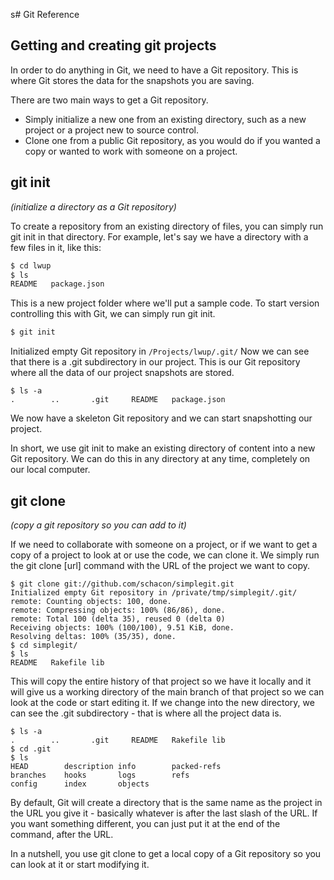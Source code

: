 s# Git Reference

## Getting and creating git projects
In order to do anything in Git, we need to have a Git repository. This is where Git stores the data for the snapshots you are saving.

There are two main ways to get a Git repository.
* Simply initialize a new one from an existing directory, such as a new project or a project new to source control.
* Clone one from a public Git repository, as you would do if you wanted a copy or wanted to work with someone on a project.

## git init
_(initialize a directory as a Git repository)_

To create a repository from an existing directory of files, you can simply run git init in that directory. For example, let's say we have a directory with a few files in it, like this:
```bash
$ cd lwup
$ ls
README   package.json
```
This is a new project folder where we'll put a sample code. To start version controlling this with Git, we can simply run git init.
```sh
$ git init
```
Initialized empty Git repository in ```/Projects/lwup/.git/```
Now we can see that there is a .git subdirectory in our project. This is our Git repository where all the data of our project snapshots are stored.
```
$ ls -a
.        ..       .git     README   package.json
```
We now have a skeleton Git repository and we can start snapshotting our project.

In short, we use git init to make an existing directory of content into a new Git repository. We can do this in any directory at any time, completely on our local computer.

## git clone
_(copy a git repository so you can add to it)_

If we need to collaborate with someone on a project, or if we want to get a copy of a project to look at or use the code, we can clone it. We simply run the git clone [url] command with the URL of the project we want to copy.
```console
$ git clone git://github.com/schacon/simplegit.git
Initialized empty Git repository in /private/tmp/simplegit/.git/
remote: Counting objects: 100, done.
remote: Compressing objects: 100% (86/86), done.
remote: Total 100 (delta 35), reused 0 (delta 0)
Receiving objects: 100% (100/100), 9.51 KiB, done.
Resolving deltas: 100% (35/35), done.
$ cd simplegit/
$ ls
README   Rakefile lib
```
This will copy the entire history of that project so we have it locally and it will give us a working directory of the main branch of that project so we can look at the code or start editing it. If we change into the new directory, we can see the .git subdirectory - that is where all the project data is.
```console
$ ls -a
.        ..       .git     README   Rakefile lib
$ cd .git
$ ls
HEAD        description info        packed-refs
branches    hooks       logs        refs
config      index       objects
```
By default, Git will create a directory that is the same name as the project in the URL you give it - basically whatever is after the last slash of the URL. If you want something different, you can just put it at the end of the command, after the URL.

In a nutshell, you use git clone to get a local copy of a Git repository so you can look at it or start modifying it.
